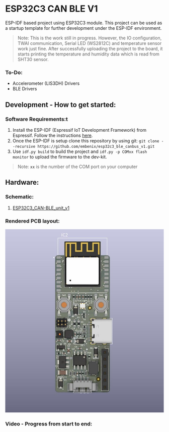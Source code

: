 # ESP32C3 CAN BLE V1
ESP-IDF based project using ESP32C3 module. This project can be used as a startup template for further development under the ESP-IDF environment.
> Note: This is the work still in progress. However, the IO configuration, TWAI communication, Serial LED (WS2812C) and temperature sensor work just fine.
> After successfully uploading the project to the board, it starts printing the temperature and humidity data which is read from SHT30 sensor.

### To-Do:
- Accelerometer (LIS3DH) Drivers
- BLE Drivers


## Development - How to get started:
### Software Requirements:t
1. Install the ESP-IDF (Espressif IoT Development Framework) from Espressif. Follow the instructions [here](https://docs.espressif.com/projects/esp-idf/en/latest/esp32c3/get-started/index.html#installation-step-by-step).
2. Once the ESP-IDF is setup clone this repository by using git: `git clone --recursive https://github.com/embenix/esp32c3_ble_canbus_v1.git`
3. Use `idf.py build` to build the project and `idf.py -p COMxx flash monitor` to upload the firmware to the dev-kit. 
> Note: **`xx`** is the number of the COM port on your computer

<!-- ### Hardware Reference:
#### 1. The pinout of the ESP32-C3-DevKitM-1:
<div align="center"> <img src="./information/esp32-c3-devkitm-1-v1-pinout.jpg"/></div>


#### 2. Connection between Fingerprint sensor BM-Lite and ESP32-C3:

| BM-Lite IO Pins      | ESP32-C3 DevKit    |
|:---------------------|:-------------------|
| 01- GND              | GND                |
| 02- SPICLK           | GPIO6              |
| 03- MISO             | GPIO2              |
| 04- MOSI             | GPIO7              |
| 05- CS_N             | GPIO10             |
| 06- IRQ              | GPIO1              |
| 07- RST_N            | GPIO3              |
| 08- UART_RX          | NOT USED           |
| 09- UART_TX          | NOT USED           |
| 10- VDDIO            | 3.3v               | -->

## Hardware:
### Schematic:
1. [ESP32C3_CAN-BLE_unit_v1](./documents/ESP32C3_CAN-BLE_unit_v1.pdf "ESP32C3_CAN-BLE_unit_v1")

### Rendered PCB layout:
<div align="center"><img src="./documents/ESP32C3_BLE_CANBus_Unit_3D.jpg"/></div>

### Video - Progress from start to end:
<div align="center"><vid src="./documents/embenix_canbus_esp32c3_project.mp4"/></div>